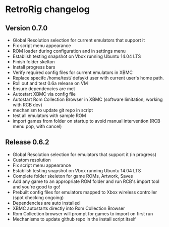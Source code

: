 RetroRig changelog
============================

Version 0.7.0
-------------

- Global Resolution selection for current emulators that support it  
- Fix script menu appearance  
- ROM loader during configuration and in settings menu  
- Establish testing snapshot on Vbox running Ubuntu 14.04 LTS  
- Finish folder skelton  
- Install progress bars  
- Verify required config files for current emulators in XBMC  
- Replace specifc /home/test/ defaykt user with current user's home path.  
- Roll out and test 0.6a release on VM  
- Ensure dependencies are met  
- Autostart XBMC via config file  
- Autostart Rom Collection Browser in XBMC (software limitation, working with RCB dev)  
- mechanism to update git repo in script  
- test all emulators with sample ROM  
- import games from folder on startup to avoid manual intervention (RCB menu pop, with cancel)  


Release 0.6.2
-------------

- Global Resolution selection for emulators that support it (in progress)
- Custom resolution
- Fix script menu appearance
- Establish testing snapshot on Vbox running Ubuntu 14.04 LTS
- Complete folder skeleton for game ROMs, Artwork, Saves
- Add any game to an appropriate ROM folder and run RCB's import tool and you're good to go!
- Prebuilt config files for emulators mapped to Xbox wireless controller (spot checking ongoing)
- Dependencies are auto installed
- XBMC autostarts directly into Rom Collection Browser
- Rom Collection browser will prompt for games to import on first run
- Mechanisms to update github repo in the install script itself
